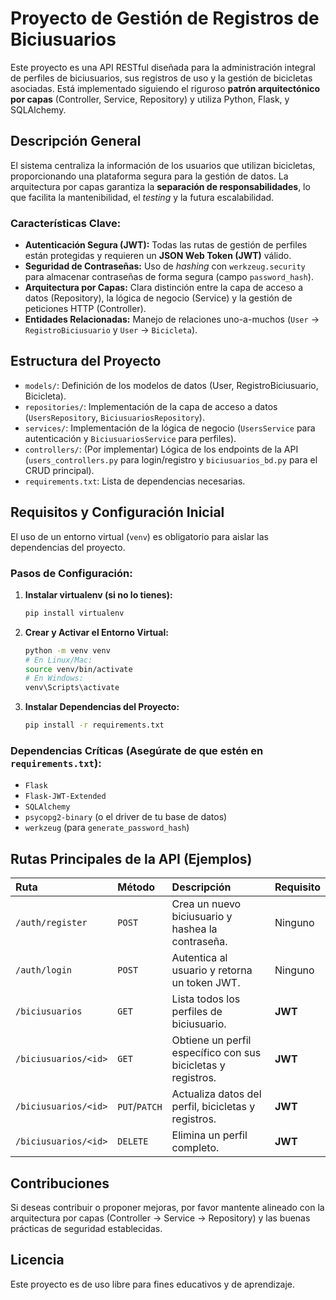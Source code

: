 # Proyecto de Gestión de Registros de Biciusuarios

Este proyecto es una API RESTful diseñada para la administración integral de perfiles de biciusuarios, sus registros de uso y la gestión de bicicletas asociadas. Está implementado siguiendo el riguroso **patrón arquitectónico por capas** (Controller, Service, Repository) y utiliza Python, Flask, y SQLAlchemy.

## Descripción General
El sistema centraliza la información de los usuarios que utilizan bicicletas, proporcionando una plataforma segura para la gestión de datos. La arquitectura por capas garantiza la **separación de responsabilidades**, lo que facilita la mantenibilidad, el *testing* y la futura escalabilidad.

### Características Clave:
- **Autenticación Segura (JWT):** Todas las rutas de gestión de perfiles están protegidas y requieren un **JSON Web Token (JWT)** válido.
- **Seguridad de Contraseñas:** Uso de *hashing* con `werkzeug.security` para almacenar contraseñas de forma segura (campo `password_hash`).
- **Arquitectura por Capas:** Clara distinción entre la capa de acceso a datos (Repository), la lógica de negocio (Service) y la gestión de peticiones HTTP (Controller).
- **Entidades Relacionadas:** Manejo de relaciones uno-a-muchos (`User` -> `RegistroBiciusuario` y `User` -> `Bicicleta`).

## Estructura del Proyecto
- `models/`: Definición de los modelos de datos (User, RegistroBiciusuario, Bicicleta).
- `repositories/`: Implementación de la capa de acceso a datos (`UsersRepository`, `BiciusuariosRepository`).
- `services/`: Implementación de la lógica de negocio (`UsersService` para autenticación y `BiciusuariosService` para perfiles).
- `controllers/`: (Por implementar) Lógica de los endpoints de la API (`users_controllers.py` para login/registro y `biciusuarios_bd.py` para el CRUD principal).
- `requirements.txt`: Lista de dependencias necesarias.

## Requisitos y Configuración Inicial

El uso de un entorno virtual (`venv`) es obligatorio para aislar las dependencias del proyecto.

### Pasos de Configuración:

1.  **Instalar virtualenv (si no lo tienes):**
    ```bash
    pip install virtualenv
    ```

2.  **Crear y Activar el Entorno Virtual:**
    ```bash
    python -m venv venv
    # En Linux/Mac:
    source venv/bin/activate
    # En Windows:
    venv\Scripts\activate
    ```

3.  **Instalar Dependencias del Proyecto:**
    ```bash
    pip install -r requirements.txt
    ```

### Dependencias Críticas (Asegúrate de que estén en `requirements.txt`):
- `Flask`
- `Flask-JWT-Extended`
- `SQLAlchemy`
- `psycopg2-binary` (o el driver de tu base de datos)
- `werkzeug` (para `generate_password_hash`)

## Rutas Principales de la API (Ejemplos)

| Ruta | Método | Descripción | Requisito |
| :--- | :--- | :--- | :--- |
| `/auth/register` | `POST` | Crea un nuevo biciusuario y hashea la contraseña. | Ninguno |
| `/auth/login` | `POST` | Autentica al usuario y retorna un token JWT. | Ninguno |
| `/biciusuarios` | `GET` | Lista todos los perfiles de biciusuario. | **JWT** |
| `/biciusuarios/<id>` | `GET` | Obtiene un perfil específico con sus bicicletas y registros. | **JWT** |
| `/biciusuarios/<id>` | `PUT`/`PATCH`| Actualiza datos del perfil, bicicletas y registros. | **JWT** |
| `/biciusuarios/<id>` | `DELETE` | Elimina un perfil completo. | **JWT** |

## Contribuciones
Si deseas contribuir o proponer mejoras, por favor mantente alineado con la arquitectura por capas (Controller -> Service -> Repository) y las buenas prácticas de seguridad establecidas.

## Licencia
Este proyecto es de uso libre para fines educativos y de aprendizaje.